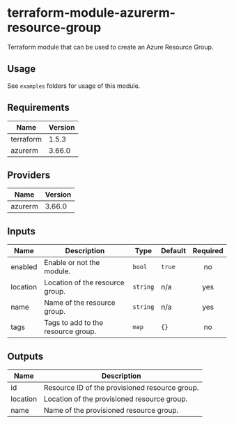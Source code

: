 # terraform-module-azurerm-resource-group
Terraform module that can be used to create an Azure Resource Group.

## Usage
See `examples` folders for usage of this module.

## Requirements

| Name | Version |
|------|---------|
| terraform | 1.5.3 |
| azurerm | 3.66.0 |

## Providers

| Name | Version |
|------|---------|
| azurerm | 3.66.0 |

## Inputs

| Name | Description | Type | Default | Required |
|------|-------------|------|---------|:--------:|
| enabled | Enable or not the module. | `bool` | `true` | no |
| location | Location of the resource group. | `string` | n/a | yes |
| name | Name of the resource group. | `string` | n/a | yes |
| tags | Tags to add to the resource group. | `map` | `{}` | no |

## Outputs

| Name | Description |
|------|-------------|
| id | Resource ID of the provisioned resource group. |
| location | Location of the provisioned resource group. |
| name | Name of the provisioned resource group. |
